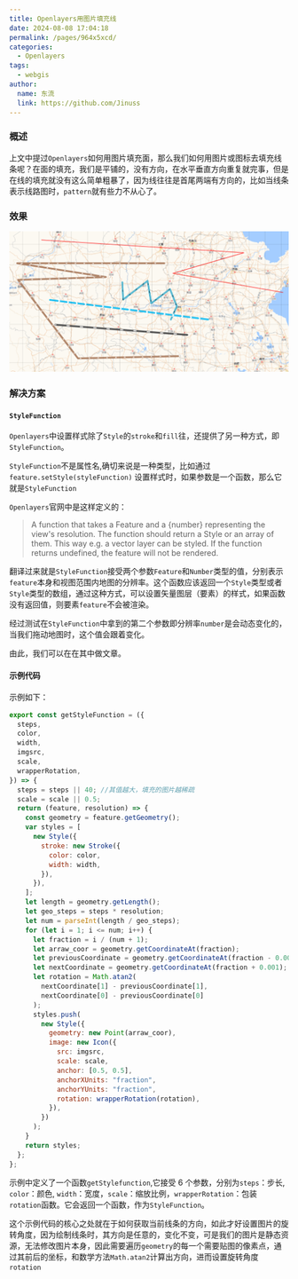 ```yaml
---
title: Openlayers用图片填充线
date: 2024-08-08 17:04:18
permalink: /pages/964x5xcd/
categories:
  - Openlayers
tags:
  - webgis
author:
  name: 东流
  link: https://github.com/Jinuss
---
```


### 概述

上文中提过`Openlayers`如何用图片填充面，那么我们如何用图片或图标去填充线条呢？在面的填充，我们是平铺的，没有方向，在水平垂直方向重复就完事，但是在线的填充就没有这么简单粗暴了，因为线往往是首尾两端有方向的，比如当线条表示线路图时，`pattern`就有些力不从心了。

### 效果

<img src="../../Demo/image/1724807958650.png"/>

### 解决方案

#### `StyleFunction`

`Openlayers`中设置样式除了`Style`的`stroke`和`fill`往，还提供了另一种方式，即`StyleFunction`。

`StyleFunction`不是属性名,确切来说是一种类型，比如通过`feature.setStyle(styleFunction)` 设置样式时，如果参数是一个函数，那么它就是`StyleFunction`

`Openlayers`官网中是这样定义的：

> A function that takes a Feature and a {number} representing the view's resolution. The function should return a Style or an array of them. This way e.g. a vector layer can be styled. If the function returns undefined, the feature will not be rendered.

翻译过来就是`StyleFunction`接受两个参数`Feature`和`Number`类型的值，分别表示`feature`本身和视图范围内地图的分辨率。这个函数应该返回一个`Style`类型或者`Style`类型的数组，通过这种方式，可以设置矢量图层（要素）的样式，如果函数没有返回值，则要素`feature`不会被渲染。

经过测试在`StyleFunction`中拿到的第二个参数即分辨率`number`是会动态变化的，当我们拖动地图时，这个值会跟着变化。

由此，我们可以在在其中做文章。

#### 示例代码

示例如下：

```js
export const getStyleFunction = ({
  steps,
  color,
  width,
  imgsrc,
  scale,
  wrapperRotation,
}) => {
  steps = steps || 40; //其值越大，填充的图片越稀疏
  scale = scale || 0.5;
  return (feature, resolution) => {
    const geometry = feature.getGeometry();
    var styles = [
      new Style({
        stroke: new Stroke({
          color: color,
          width: width,
        }),
      }),
    ];
    let length = geometry.getLength();
    let geo_steps = steps * resolution;
    let num = parseInt(length / geo_steps);
    for (let i = 1; i <= num; i++) {
      let fraction = i / (num + 1);
      let arraw_coor = geometry.getCoordinateAt(fraction);
      let previousCoordinate = geometry.getCoordinateAt(fraction - 0.001);
      let nextCoordinate = geometry.getCoordinateAt(fraction + 0.001);
      let rotation = Math.atan2(
        nextCoordinate[1] - previousCoordinate[1],
        nextCoordinate[0] - previousCoordinate[0]
      );
      styles.push(
        new Style({
          geometry: new Point(arraw_coor),
          image: new Icon({
            src: imgsrc,
            scale: scale,
            anchor: [0.5, 0.5],
            anchorXUnits: "fraction",
            anchorYUnits: "fraction",
            rotation: wrapperRotation(rotation),
          }),
        })
      );
    }
    return styles;
  };
};
```

示例中定义了一个函数`getStylefunction`,它接受 6 个参数，分别为`steps`：步长, `color`：颜色, `width`：宽度，`scale`：缩放比例，`wrapperRotation`：包装`rotation`函数。它会返回一个函数，作为`StyleFunction`。

这个示例代码的核心之处就在于如何获取当前线条的方向，如此才好设置图片的旋转角度，因为绘制线条时，其方向是任意的，变化不变，可是我们的图片是静态资源，无法修改图片本身，因此需要遍历`geometry`的每一个需要贴图的像素点，通过其前后的坐标，和数学方法`Math.atan2`计算出方向，进而设置旋转角度`rotation`
